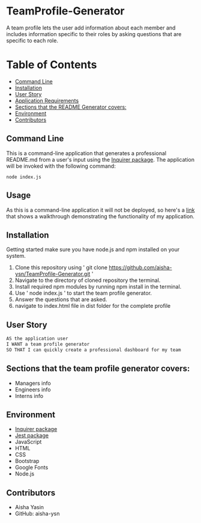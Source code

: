 # TeamProfile-Generator

A team profile lets the user add information about each member and includes information specific to their roles by asking questions that are specific to each role.

# Table of Contents 
  - [Command Line](#command-line)
  - [Installation](#installation)
  - [User Story](#user-story)
  - [Application Requirements](#application-requirements)
  - [Sections that the README Generator covers:](#sections-that-the-readme-generator-covers)
  - [Environment](#environment)
  - [Contributors](#contributors)

## Command Line
This is a command-line application that generates a professional README.md from a user's input using the [Inquirer package](https://www.npmjs.com/package/inquirer). The application will be invoked with the following command:

```
node index.js
```

## Usage 
As this is a command-line application it will not be deployed, so here's a <a href="https://drive.google.com/file/d/1fUHYFc6E53tGuO74xhVS0UCbRB-FyHRf/preview" target="_blank">link</a> that shows a walkthrough demonstrating the functionality of my application.

## Installation
Getting started make sure you have node.js and npm installed on your system.

1. Clone this repository using ' git clone https://github.com/aisha-ysn/TeamProfile-Generator.git '
2. Navigate to the directory of cloned repository the terminal.
3. Install required npm modules by running npm install in the terminal.
4. Use ' node index.js ' to start the team profile generator.
5. Answer the questions that are asked.
6. navigate to index.html file in dist folder for the complete profile

## User Story

```md
AS the application user
I WANT a team profile generator
SO THAT I can quickly create a professional dashboard for my team
```

## Sections that the team profile generator covers: 

  * Managers info
  * Engineers info
  * Interns info

## Environment
* [Inquirer package](https://www.npmjs.com/package/inquirer)
* [Jest package](https://www.npmjs.com/package/jest)
* JavaScript
* HTML
* CSS
* Bootstrap
* Google Fonts
* Node.js


## Contributors 
* Aisha Yasin
* GitHub: aisha-ysn

